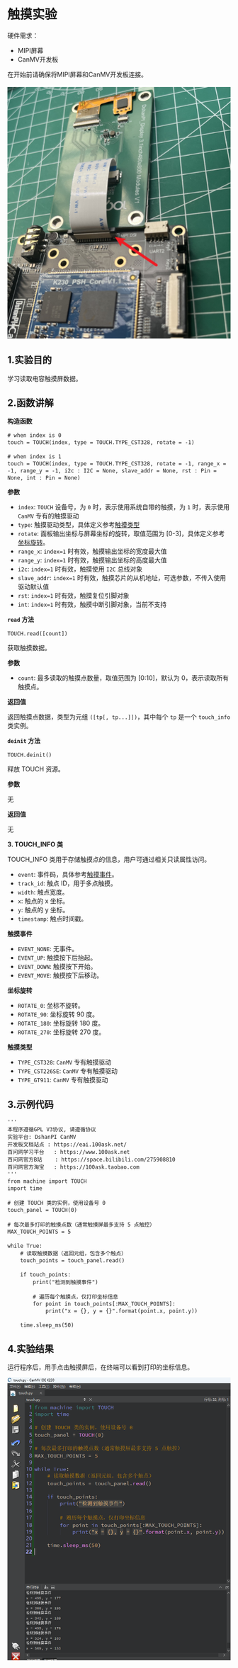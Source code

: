 # 触摸实验

硬件需求：

- MIPI屏幕
- CanMV开发板

在开始前请确保将MIPI屏幕和CanMV开发板连接。

![image-20250423141935833](${images}/image-20250423141935833.png)

## 1.实验目的

学习读取电容触摸屏数据。



## 2.函数讲解

**构造函数**

```
# when index is 0
touch = TOUCH(index, type = TOUCH.TYPE_CST328, rotate = -1)

# when index is 1
touch = TOUCH(index, type = TOUCH.TYPE_CST328, rotate = -1, range_x = -1, range_y = -1, i2c : I2C = None, slave_addr = None, rst : Pin = None, int : Pin = None)
```

**参数**

- `index`: `TOUCH` 设备号，为 `0` 时，表示使用系统自带的触摸，为 `1` 时，表示使用 `CanMV` 专有的触摸驱动
- `type`: 触摸驱动类型，具体定义参考[触摸类型](https://developer.canaan-creative.com/k230_canmv/zh/main/zh/api/machine/K230_CanMV_TOUCH模块API手册.html#id6)
- `rotate`: 面板输出坐标与屏幕坐标的旋转，取值范围为 [0-3]，具体定义参考[坐标旋转](https://developer.canaan-creative.com/k230_canmv/zh/main/zh/api/machine/K230_CanMV_TOUCH模块API手册.html#id5)。
- `range_x`: `index=1` 时有效，触摸输出坐标的宽度最大值
- `range_y`: `index=1` 时有效，触摸输出坐标的高度最大值
- `i2c`: `index=1` 时有效，触摸使用 `I2C` 总线对象
- `slave_addr`: `index=1` 时有效，触摸芯片的从机地址，可选参数，不传入使用驱动默认值
- `rst`: `index=1` 时有效，触摸复位引脚对象
- `int`: `index=1` 时有效，触摸中断引脚对象，当前不支持

**`read` 方法**

```
TOUCH.read([count])
```

获取触摸数据。

**参数**

- `count`: 最多读取的触摸点数量，取值范围为 [0:10]，默认为 0，表示读取所有触摸点。

**返回值**

返回触摸点数据，类型为元组 `([tp[, tp...]])`，其中每个 `tp` 是一个 `touch_info` 类实例。

**`deinit` 方法**

```
TOUCH.deinit()
```

释放 TOUCH 资源。

**参数**

无

**返回值**

无

**3. TOUCH_INFO 类**

TOUCH_INFO 类用于存储触摸点的信息，用户可通过相关只读属性访问。

- `event`: 事件码，具体参考[触摸事件](https://developer.canaan-creative.com/k230_canmv/zh/main/zh/api/machine/K230_CanMV_TOUCH模块API手册.html#id4)。
- `track_id`: 触点 ID，用于多点触摸。
- `width`: 触点宽度。
- `x`: 触点的 x 坐标。
- `y`: 触点的 y 坐标。
- `timestamp`: 触点时间戳。

**触摸事件**

- `EVENT_NONE`: 无事件。
- `EVENT_UP`: 触摸按下后抬起。
- `EVENT_DOWN`: 触摸按下开始。
- `EVENT_MOVE`: 触摸按下后移动。

**坐标旋转**

- `ROTATE_0`: 坐标不旋转。
- `ROTATE_90`: 坐标旋转 90 度。
- `ROTATE_180`: 坐标旋转 180 度。
- `ROTATE_270`: 坐标旋转 270 度。

**触摸类型**

- `TYPE_CST328`: `CanMV` 专有触摸驱动
- `TYPE_CST226SE`: `CanMV` 专有触摸驱动
- `TYPE_GT911`: `CanMV` 专有触摸驱动



## 3.示例代码

```
'''
本程序遵循GPL V3协议, 请遵循协议
实验平台: DshanPI CanMV
开发板文档站点	: https://eai.100ask.net/
百问网学习平台   : https://www.100ask.net
百问网官方B站    : https://space.bilibili.com/275908810
百问网官方淘宝   : https://100ask.taobao.com
'''
from machine import TOUCH
import time

# 创建 TOUCH 类的实例，使用设备号 0
touch_panel = TOUCH(0)

# 每次最多打印的触摸点数（通常触摸屏最多支持 5 点触控）
MAX_TOUCH_POINTS = 5

while True:
    # 读取触摸数据（返回元组，包含多个触点）
    touch_points = touch_panel.read()

    if touch_points:
        print("检测到触摸事件")

        # 遍历每个触摸点，仅打印坐标信息
        for point in touch_points[:MAX_TOUCH_POINTS]:
            print("x = {}, y = {}".format(point.x, point.y))

    time.sleep_ms(50)
```

## 4.实验结果

运行程序后，用手点击触摸屏后，在终端可以看到打印的坐标信息。

![image-20250423143057314](${images}/image-20250423143057314.png)